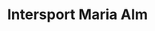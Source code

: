 ---
title: "Intersport Maria Alm"
url: /maria-alm-am-steinernen-meer/intersport-maria-alm-unterberg/
shop: Sport
---